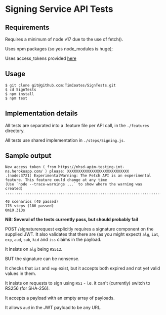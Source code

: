 # Signing Service API Tests

## Requirements
Requires a minimum of node v17 due to the use of fetch().

Uses npm packages (so yes node_modules is huge);

Uses access_tokens provided [here](https://nhsd-apim-testing-int-ns.herokuapp.com/)

## Usage
```
$ git clone git@github.com:TimCoates/SignTests.git
$ cd SignTests
$ npm install
$ npm test
```
## Implementation details
All tests are separated into a .feature file per API call, in the `./features` directory.

All tests use shared implementation in `./steps/Signing.js`.

## Sample output
```
New access token ( from https://nhsd-apim-testing-int-ns.herokuapp.com/ ) please: XXXXXXXXXXXXXXXXXXXXXXXXXXXX
.(node:3721) ExperimentalWarning: The Fetch API is an experimental feature. This feature could change at any time
(Use `node --trace-warnings ...` to show where the warning was created)
...............................................................................................................................................................................

40 scenarios (40 passed)
176 steps (180 passed)
0m10.313s
```

__NB: Several of the tests currently pass, but should probably fail__

POST /signaturerequest explicitly requires a signature component on the supplied JWT. It also validates that there are (as you might expect) `alg`, `iat`, `exp`, `aud`, `sub`, `kid` and `iss` claims in the payload.

It insists on `alg` being `RS512`.

BUT the signature can be nonsense.

It checks that `iat` and `exp` exist, but it accepts both expired and not yet valid values in them.

It insists on requests to sign using `RS1` - i.e. it can't (currently) switch to RS256 (for SHA-256).

It accepts a payload with an empty array of payloads.

It allows `aud` in the JWT payload to be any URL.
